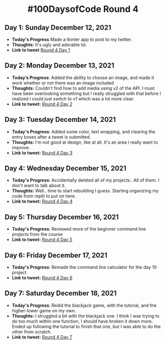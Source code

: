 <h1 align="center"> #100DaysofCode Round 4</h1>

## Day 1: Sunday December 12, 2021
-   **Today's Progress** Made a tkinter app to post to my twitter.
-   **Thoughts:** It's ugly and adorable lol.
-   **Link to tweet** [Round 4 Day 1](https://twitter.com/AprilMayCodes/status/1470272027416223745)

## Day 2: Monday December 13, 2021
-   **Today’s Progress**: Added the ability to choose an image, and made it work whether or not there was an image included
-   **Thoughts:** Couldn't find how to add media using v2 of the API. I must have been overlooking something but I really struggled with that before I realized I could just switch to v1 which was a lot more clear.
-   **Link to tweet:** [Round 4 Day 2](https://twitter.com/AprilMayCodes/status/1470492688831201293)

## Day 3: Tuesday December 14, 2021
-   **Today's Progress**: Added some color, text wrapping, and clearing the entry boxes after a tweet is submitted.
-   **Thoughts:** I'm not good at design, like at all. It's an area I really want to improve.
-   **Link to tweet:** [Round 4 Day 3](https://twitter.com/AprilMayCodes/status/1470827448606642185)

## Day 4: Wednesday December 15, 2021
-   **Today's Progress**: Accidentally deleted all of my projects.. All of them. I don't want to talk about it.
-   **Thoughts:** Well.. time to start rebuilding I guess. Starting organizing my code from replit to put on here.
-   **Link to tweet:** [Round 4 Day 4](https://twitter.com/AprilMayCodes/status/1471128842131673088)

## Day 5: Thursday December 16, 2021
-   **Today's Progress**: Reviewed more of the beginner command line projects from the course
-   **Link to tweet:** [Round 4 Day 5](https://twitter.com/AprilMayCodes/status/1471735516508872704)

## Day 6: Friday December 17, 2021
-   **Today's Progress**: Remade the command line calculator for the day 10 project
-   **Link to tweet:** [Round 4 Day 6](https://twitter.com/AprilMayCodes/status/1472424579461177345)

## Day 7: Saturday December 18, 2021
-   **Today's Progress**: Redid the blackjack game, with the tutorial, and the higher-lower game on my own.
-   **Thoughts:** I struggled a bit with the blackjack one. I think I was trying to do too much within one function, I should have broken it down more. Ended up following the tutorial to finish that one, but I was able to do the other from scratch.
-   **Link to tweet:** [Round 4 Day 7](https://twitter.com/AprilMayCodes/status/1472425848796073984)
